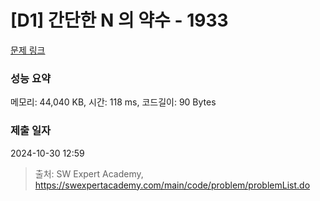 # [D1] 간단한 N 의 약수 - 1933 

[문제 링크](https://swexpertacademy.com/main/code/problem/problemDetail.do?contestProbId=AV5PhcWaAKIDFAUq) 

### 성능 요약

메모리: 44,040 KB, 시간: 118 ms, 코드길이: 90 Bytes

### 제출 일자

2024-10-30 12:59



> 출처: SW Expert Academy, https://swexpertacademy.com/main/code/problem/problemList.do